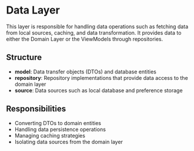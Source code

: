 # Data Layer

This layer is responsible for handling data operations such as fetching data from local sources, caching, and data transformation. It provides data to either the Domain Layer or the ViewModels through repositories.

## Structure

- **model**: Data transfer objects (DTOs) and database entities 
- **repository**: Repository implementations that provide data access to the domain layer
- **source**: Data sources such as local database and preference storage

## Responsibilities

- Converting DTOs to domain entities
- Handling data persistence operations
- Managing caching strategies
- Isolating data sources from the domain layer
